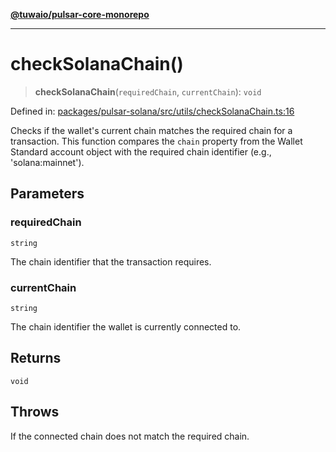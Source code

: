 [**@tuwaio/pulsar-core-monorepo**](../../../README.md)

***

# checkSolanaChain()

> **checkSolanaChain**(`requiredChain`, `currentChain`): `void`

Defined in: [packages/pulsar-solana/src/utils/checkSolanaChain.ts:16](https://github.com/TuwaIO/pulsar-core/blob/dfb2aa0df327a6529b66438eddc904a06e73d43a/packages/pulsar-solana/src/utils/checkSolanaChain.ts#L16)

Checks if the wallet's current chain matches the required chain for a transaction.
This function compares the `chain` property from the Wallet Standard account object
with the required chain identifier (e.g., 'solana:mainnet').

## Parameters

### requiredChain

`string`

The chain identifier that the transaction requires.

### currentChain

`string`

The chain identifier the wallet is currently connected to.

## Returns

`void`

## Throws

If the connected chain does not match the required chain.
